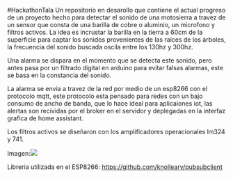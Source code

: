 #HackathonTala
Un repositorio en desarollo que contiene el actual progreso de un proyecto hecho para detectar el sonido de una motosierra a travez de un sensor que consta de una barilla de cobre o aluminio, un microfono y filtros activos. La idea es incrustar la barilla en la tierra a 60cm de la superficie para captar los sonidos provenientes de las raíces de los árboles, la frecuencia del sonido buscada oscila entre los 130hz y 300hz.

Una alarma se dispara en el momento que se detecta este sonido, pero antes pasa por un filtrado digital en arduino para evitar falsas alarmas, este se basa en la constancia del sonido.

La alarma se envia a travez de la red por medio de un esp8266 con el protocolo mqtt, este protocolo esta pensado para redes con un bajo consumo de ancho de banda, que lo hace ideal para aplicaiones iot, las alertas son recividas por el broker en el servidor y deplegadas en la interfaz grafica de home assistant.

Los filtros activos se diseñaron con los amplificadores operacionales lm324 y 741.

Imagen:<a href="https://drive.google.com/file/d/1AOsEYE8CTa3KblfU12V1wqZuaomCWLHy/view?usp=sharing"><img src="https://drive.google.com/file/d/1AOsEYE8CTa3KblfU12V1wqZuaomCWLHy/view?usp=sharing" /></a>

Libreria utilizada en el ESP8266: https://github.com/knolleary/pubsubclient
